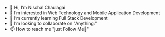 - 👋 Hi, I’m Nischal Chaulagai
- 👀 I’m interested in Web Technology and Mobile Application Development
- 🌱 I’m currently learning Full Stack Development
- 💞️ I’m looking to collaborate on "Anything:"
- 📫 How to reach me "just Follow Me🥰"

<!---
AisarCLO/AisarCLO is a ✨ special ✨ repository because its `README.md` (this file) appears on your GitHub profile.
You can click the Preview link to take a look at your changes.
--->
